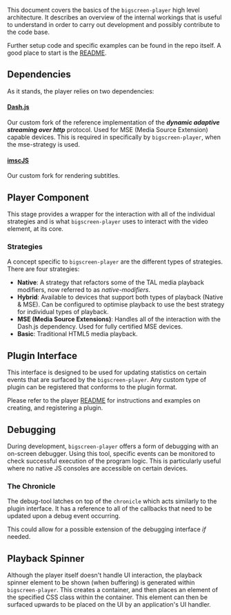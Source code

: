 This document covers the basics of the `bigscreen-player` high level architecture. It describes an overview of the internal workings that is useful to understand in order to carry out development and possibly contribute to the code base.

Further setup code and specific examples can be found in the repo itself. A good place to start is the [README](https://github.com/bbc/bigscreen-player/blob/master/README.md).

## Dependencies
As it stands, the player relies on two dependencies:

#### [Dash.js](https://github.com/bbc/dash.js)
Our custom fork of the reference implementation of the ***dynamic adaptive streaming over http*** protocol. Used for MSE (Media Source Extension) capable devices. This is required in specifically by `bigscreen-player`, when the mse-strategy is used.

#### [imscJS](https://github.com/bbc/imscJS)
Our custom fork for rendering subtitles.

## Player Component
This stage provides a wrapper for the interaction with all of the individual strategies and is what `bigscreen-player` uses to interact with the video element, at its core.

### Strategies
A concept specific to `bigscreen-player` are the different types of strategies. There are four strategies:

- **Native**: A strategy that refactors some of the TAL media playback modifiers, now referred to as *native-modifiers*.
- **Hybrid**: Available to devices that support both types of playback (Native & MSE). Can be configured to optimise playback to use the best strategy for individual types of playback.
- **MSE (Media Source Extensions)**: Handles all of the interaction with the Dash.js dependency. Used for fully certified MSE devices.
- **Basic**: Traditional HTML5 media playback.

## Plugin Interface
This interface is designed to be used for updating statistics on certain events that are surfaced by the `bigscreen-player`. Any custom type of plugin can be registered that conforms to the plugin format. 

Please refer to the player [README](https://github.com/bbc/bigscreen-player/blob/master/README.md) for instructions and examples on creating, and registering a plugin.

## Debugging
During development, `bigscreen-player` offers a form of debugging with an on-screen debugger. Using this tool, specific events can be monitored to check successful execution of the program logic. This is particularly useful where no native JS consoles are accessible on certain devices.

### The Chronicle
The debug-tool latches on top of the `chronicle` which acts similarly to the plugin interface. It has a reference to all of the callbacks that need to be updated upon a debug event occurring. 

This could allow for a possible extension of the debugging interface *if* needed.

## Playback Spinner
Although the player itself doesn't handle UI interaction, the playback spinner element to be shown (when buffering) is generated within `bigscreen-player`. This creates a container, and then places an element of the specified CSS class within the container. This element can then be surfaced upwards to be placed on the UI by an application's UI handler.